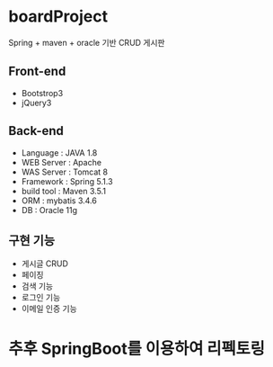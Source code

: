 # boardProject
Spring + maven + oracle 기반 CRUD 게시판

## Front-end
* Bootstrop3
* jQuery3

## Back-end
* Language : JAVA 1.8
* WEB Server : Apache
* WAS Server : Tomcat 8
* Framework : Spring 5.1.3
* build tool : Maven 3.5.1
* ORM : mybatis 3.4.6
* DB : Oracle 11g


## 구현 기능
* 게시글 CRUD
* 페이징
* 검색 기능
* 로그인 기능
* 이메일 인증 기능



# 추후 SpringBoot를 이용하여 리펙토링
